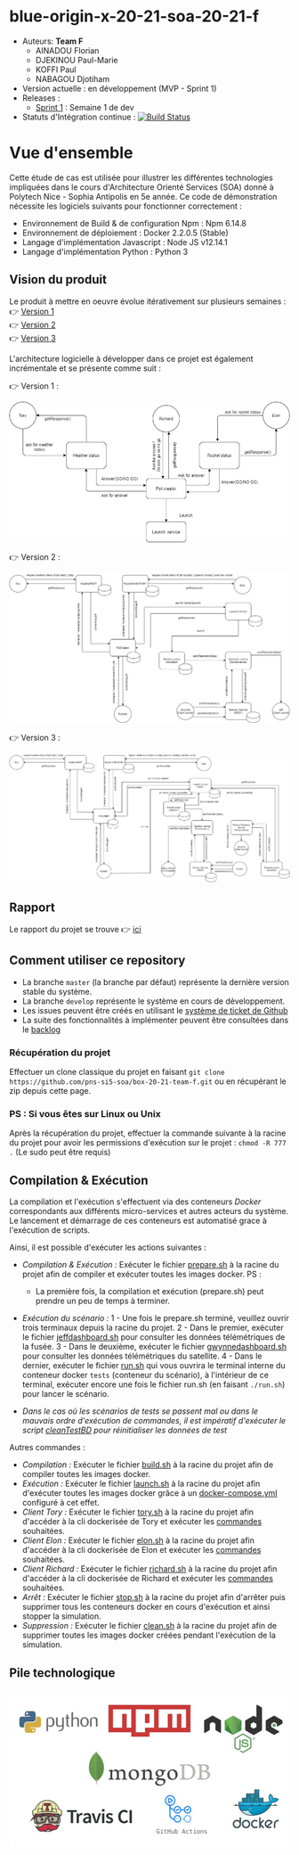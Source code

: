 # blue-origin-x-20-21-soa-20-21-f
* Auteurs: **Team F**
    * AINADOU Florian
    * DJEKINOU Paul-Marie
    * KOFFI Paul
    * NABAGOU Djotiham
* Version actuelle : en développement (MVP - Sprint 1)
* Releases :
    * [Sprint 1](https://github.com/pns-si5-soa/box-20-21-team-f/releases/tag/sprint1) : Semaine 1 de dev
* Statuts d'Intégration continue : [![Build Status](https://travis-ci.com/pns-si5-soa/box-20-21-team-f.svg?token=A689phqWFprpuzVyuqDk&branch=master)](https://travis-ci.com/pns-si5-soa/box-20-21-team-f)
  
# Vue d'ensemble
 Cette étude de cas est utilisée pour illustrer les différentes technologies impliquées dans le cours d'Architecture Orienté Services (SOA) donné à Polytech Nice - Sophia Antipolis en 5e année. Ce code de démonstration nécessite les logiciels suivants pour fonctionner correctement :
 
   * Environnement de Build & de configuration Npm : Npm 6.14.8        
   * Environnement de déploiement : Docker 2.2.0.5 (Stable)
   * Langage d'implémentation Javascript : Node JS v12.14.1
   * Langage d'implémentation Python : Python 3
   
   
  ## Vision du produit
  Le produit à mettre en oeuvre évolue itérativement sur plusieurs semaines :   
   👉 [Version 1](./docs/scope_1.pdf)   
   👉 [Version 2](./docs/scope_2.pdf)   
   👉 [Version 3](./docs/scope_3.pdf) 
    
  L'architecture logicielle à développer dans ce projet est également incrémentale et se présente comme suit :
  
  👉 Version 1 :
  <p align="center">
      <img src="./docs/archi_scope_1.png"/>
  </p>
  
  👉 Version 2 :
    <p align="center">
        <img src="./docs/archi_scope_2.png"/>
    </p>
  
  👉 Version 3 :
    <p align="center">
        <img src="./docs/archi_scope_3.png"/>
    </p>
    
 ## Rapport
 Le rapport du projet se trouve 👉 [ici](Rapport%20Box-20-21-team-f.pdf)   
  
  ## Comment utiliser ce repository
  * La branche `master` (la branche par défaut) représente la dernière version stable du système.
  * La branche `develop` représente le système en cours de développement.
  * Les issues peuvent être créés en utilisant le [système de ticket de Github](https://github.com/pns-si5-soa/blue-origin-x-20-21-soa-20-21-f/issues)
  * La suite des fonctionnalités à implémenter peuvent être consultées dans le [backlog](https://github.com/pns-si5-soa/blue-origin-x-20-21-soa-20-21-f/milestone/2)
  
  ### Récupération du projet
  Effectuer un clone classique du projet en faisant ```git clone https://github.com/pns-si5-soa/box-20-21-team-f.git``` ou en récupérant le zip depuis cette page.
  
  ### PS : Si vous êtes sur Linux ou Unix
  Après la récupération du projet, effectuer la commande suivante à la racine du projet pour avoir les permissions d'exécution sur le projet :
  `chmod -R 777 .`
  (Le sudo peut être requis)
  
  ## Compilation & Exécution  
  La compilation et l'exécution s'effectuent via des conteneurs *Docker* correspondants aux différents micro-services et autres acteurs du système.
  Le lancement et démarrage de ces conteneurs est automatisé grace à l'exécution de scripts.
  
  Ainsi, il est possible d'exécuter les actions suivantes : 
     
  - *Compilation & Exécution :* Exécuter le fichier [prepare.sh](./prepare.sh) à la racine du projet afin de compiler et exécuter toutes les images docker.
  PS : 
    - La première fois, la compilation et exécution (prepare.sh) peut prendre un peu de temps à terminer.
  - *Exécution du scénario :*
  1 - Une fois le prepare.sh terminé, veuillez ouvrir trois terminaux depuis la racine du projet.
  2 - Dans le premier, exécuter le fichier [jeffdashboard.sh](./jeffdashboard.sh) pour consulter les données télémétriques de la fusée.
  3 - Dans le deuxième, exécuter le fichier [gwynnedashboard.sh](./gwynnedashboard.sh) pour consulter les données télémétriques du satellite.
  4 - Dans le dernier, exécuter le fichier [run.sh](./run.sh) qui vous ouvrira le terminal interne du conteneur docker `tests` (conteneur du scénario), à l'intérieur de ce terminal, exécuter encore une fois le fichier run.sh (en faisant `./run.sh`) pour lancer le scénario.
  
  - *Dans le cas où les scénarios de tests se passent mal ou dans le mauvais ordre d'exécution de commandes, il est impératif d'exécuter le script [cleanTestBD](./tests/features/steps/utils/cleanTestBD.py) pour réinitialiser les données de test*
  
  Autres commandes :
  - *Compilation :* Exécuter le fichier [build.sh](./build.sh) à la racine du projet afin de compiler toutes les images docker.
  - *Exécution :* Exécuter le fichier [launch.sh](./launch.sh) à la racine du projet afin d'exécuter toutes les images docker grâce à un [docker-compose.yml](./docker/docker-compose.yml) configuré à cet effet.
  - *Client Tory :* Exécuter le fichier [tory.sh](./tory.sh) à la racine du projet afin d'accéder à la cli dockerisée de Tory et exécuter les [commandes](./CLIs/tory/README.md) souhaitées.
  - *Client Elon :* Exécuter le fichier [elon.sh](./elon.sh) à la racine du projet afin d'accéder à la cli dockerisée de Elon et exécuter les [commandes](./CLIs/elon/README.md) souhaitées.
  - *Client Richard :* Exécuter le fichier [richard.sh](./richard.sh) à la racine du projet afin d'accéder à la cli dockerisée de Richard et exécuter les [commandes](./CLIs/richard/README.md) souhaitées.
  - *Arrêt :* Exécuter le fichier [stop.sh](./stop.sh) à la racine du projet afin d'arrêter puis supprimer tous les conteneurs docker en cours d'exécution et ainsi stopper la simulation.
  - *Suppression :* Exécuter le fichier [clean.sh](./clean.sh) à la racine du projet afin de supprimer toutes les images docker créées pendant l'exécution de la simulation.

  
  
  ## Pile technologique
  
  <p align="center">
    <img src="./docs/stack.jpg"/>
  </p>
